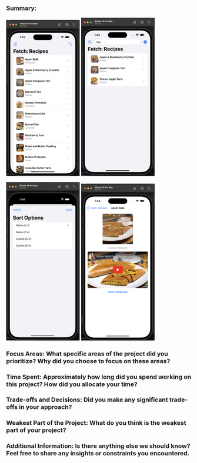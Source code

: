 ### Summary:
<p float="left">
  <img src="./images/TakeHomeSS1.png" width="200" />
  <img src="./images/TakeHomeSS2.png" width="200" /> 
</p>
<p float="left">
  <img src="./images/TakeHomeSS3.png" width="200" />
  <img src="./images/TakeHomeSS4.png" width="200" /> 
</p>

### Focus Areas: What specific areas of the project did you prioritize? Why did you choose to focus on these areas?

### Time Spent: Approximately how long did you spend working on this project? How did you allocate your time?

### Trade-offs and Decisions: Did you make any significant trade-offs in your approach?

### Weakest Part of the Project: What do you think is the weakest part of your project?

### Additional Information: Is there anything else we should know? Feel free to share any insights or constraints you encountered.
